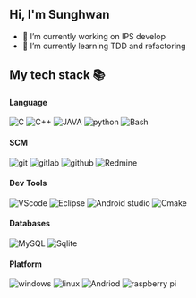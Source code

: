 ## Hi, I'm Sunghwan 

- 🔭 I’m currently working on IPS develop
- 🌱 I’m currently learning TDD and refactoring

## My tech stack 📚 

#### Language

![C](https://img.shields.io/badge/-C-red?logo=c&style=for-the-badge&logoColor=ffffff)
![C++](https://img.shields.io/badge/-C++-00599C?logo=cplusplus&style=for-the-badge&logoColor=ffffff)
![JAVA](https://img.shields.io/badge/-JAVA-orange?logo=java&style=for-the-badge&logoColor=ffffff)
![python](https://img.shields.io/badge/-Python-3776AB?logo=python&style=for-the-badge&logoColor=ffffff)
![Bash](https://img.shields.io/badge/-Bash_shell-4EAA25?logo=gnubash&style=for-the-badge&logoColor=ffffff)

#### SCM
![git](https://img.shields.io/badge/-Git-F05032?logo=git&style=for-the-badge&logoColor=ffffff)
![gitlab](https://img.shields.io/badge/-Gitlab-FCA121?logo=gitlab&style=for-the-badge&logoColor=ffffff)
![github](https://img.shields.io/badge/-Github-181717?logo=github&style=for-the-badge&logoColor=ffffff)
![Redmine](https://img.shields.io/badge/-Redmine-B32024?logo=redmine&style=for-the-badge&logoColor=ffffff)

#### Dev Tools
![VScode](https://img.shields.io/badge/-VScode-5C2D91?logo=visualstudio&style=for-the-badge&logoColor=ffffff)
![Eclipse](https://img.shields.io/badge/-Eclipse-2C2255?logo=eclipseide&style=for-the-badge&logoColor=ffffff)
![Android studio](https://img.shields.io/badge/-Android_studio-3DDC84?logo=eclipse&style=for-the-badge&logoColor=ffffff)
![Cmake](https://img.shields.io/badge/-cmake-064F8C?logo=cmake&style=for-the-badge&logoColor=ffffff)

#### Databases

![MySQL](https://img.shields.io/badge/-MySQL-4479A1?logo=mysql&style=for-the-badge&logoColor=ffffff)
![Sqlite](https://img.shields.io/badge/-Sqlite-003B57?logo=sqlite&style=for-the-badge&logoColor=ffffff)

#### Platform

![windows](https://img.shields.io/badge/-Windows-0078D6?logo=windows&style=for-the-badge&logoColor=ffffff)
![linux](https://img.shields.io/badge/-Linux-FCC624?logo=linux&style=for-the-badge&logoColor=ffffff)
![Andriod](https://img.shields.io/badge/-android-3DDC84?logo=android&style=for-the-badge&logoColor=ffffff)
![raspberry pi](https://img.shields.io/badge/-raspberry_pi-A22846?logo=raspberrypi&style=for-the-badge&logoColor=ffffff)

  
<!--
**Sunghwan7330/sunghwan7330** is a ✨ _special_ ✨ repository because its `README.md` (this file) appears on your GitHub profile.

Here are some ideas to get you started:

- 🔭 I’m currently working on ...
- 🌱 I’m currently learning ...
- 👯 I’m looking to collaborate on ...
- 🤔 I’m looking for help with ...
- 💬 Ask me about ...
- 📫 How to reach me: ...
- 😄 Pronouns: ...
- ⚡ Fun fact: ...

https://shields.io/
https://simpleicons.org/
-->
